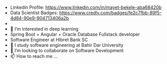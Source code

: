 
- Linkedin Profile: https://www.linkedin.com/in/mayet-bekele-aba68420b
- Data Scientist Badges: https://www.credly.com/badges/fe2c7fbb-89f5-4d84-90e9-904713406a2b
- 
- 👀 I’m interested in deep learning
- Spring Boot + Angular + Oracle Database Fullstack developer
- Software Engineer at HIbret Bank SC
- 🌱 I study software engineering at Bahir Dar University
- 💞️ I’m looking to collaborate on Software Development
- 📫 How to reach me ...

<!---
mayet16/mayet16 is a ✨ special ✨ repository because its `README.md` (this file) appears on your GitHub profile.
You can click the Preview link to take a look at your changes.
--->
